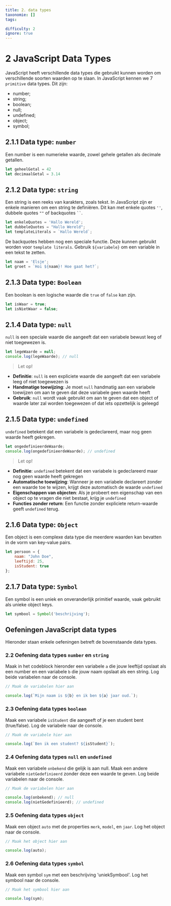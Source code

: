 ```yaml
---
title: 2. data types
taxonomie: []
tags:

difficulty: 2
ignore: true 
---
```


# 2 JavaScript Data Types
JavaScript heeft verschillende data types die gebruikt kunnen worden om verschillende soorten waarden op te slaan. In JavaScript kennen we 7 `primitive` data types. Dit zijn: 
- number; 
- string;
- boolean; 
- null;
- undefined;
- object;
- symbol;

## 2.1.1 Data type: `number`
Een number is een numerieke waarde, zowel gehele getallen als decimale getallen.
```javascript
let geheelGetal = 42
let decimaalGetal = 3.14
```

## 2.1.2 Data type: `string`
Een string is een reeks van karakters, zoals tekst. In JavaScript zijn er enkele manieren om een string te definiëren. Dit kan met enkele quotes `''`, dubbele quotes `""` of backquotes ` `` `.

```javascript
let enkeleQuotes = 'Hallo Wereld';
let dubbeleQuotes = "Hallo Wereld";
let templateLiterals = `Hallo Wereld`;
```

De backquotes hebben nog een speciale functie. Deze kunnen gebruikt worden voor `template literals`. Gebruik `${variabele}` om een variable in een tekst te zetten.

```javascript
let naam = 'Elsje';
let groet = `Hoi ${naam}! Hoe gaat het?`;
```

## 2.1.3 Data type: `Boolean`
Een boolean is een logische waarde die `true` of `false` kan zijn.
```javascript
let isWaar = true;
let isNietWaar = false;
```

## 2.1.4 Data type: `null`
`null` is een speciale waarde die aangeeft dat een variabele bewust leeg of niet toegewezen is.
```javascript
let legeWaarde = null;
console.log(legeWaarde); // null
```

> Let op!
- **Definitie**: `null` is een expliciete waarde die aangeeft dat een variabele leeg of niet toegewezen is
- **Handmatige toewijzing**: Je moet `null` handmatig aan een variabele toewijzen om aan te geven dat deze variabele geen waarde heeft
- **Gebruik**: `null` wordt vaak gebruikt om aan te geven dat een object of waarde later zal worden toegewezen of dat iets opzettelijk is geleegd

## 2.1.5 Data type: `undefined`
`undefined` betekent dat een variabele is gedeclareerd, maar nog geen waarde heeft gekregen.
```javascript
let ongedefinieerdeWaarde;
console.log(ongedefinieerdeWaarde); // undefined
```

> Let op! 
- **Definitie**: `undefined` betekent dat een variabele is gedeclareerd maar nog geen waarde heeft gekregen
- **Automatische toewijzing**: Wanneer je een variabele declareert zonder een waarde toe te wijzen, krijgt deze automatisch de waarde `undefined`
- **Eigenschappen van objecten**: Als je probeert een eigenschap van een object op te vragen die niet bestaat, krijg je `undefined`
- **Functies zonder return**: Een functie zonder expliciete return-waarde geeft `undefined` terug.

## 2.1.6 Data type: `Object`
Een object is een complexe data type die meerdere waarden kan bevatten in de vorm van key-value pairs.

```javascript
let persoon = {
    naam: "John Doe",
    leeftijd: 25,
    isStudent: true
};
```

## 2.1.7 Data type: `Symbol`
Een symbol is een uniek en onveranderlijk primitief waarde, vaak gebruikt als unieke object keys.
```javascript
let symbool = Symbol('beschrijving');
```
## Oefeningen JavaScript data types
Hieronder staan enkele oefeningen betreft de bovenstaande data types.

### 2.2 Oefening data types `number` en `string`
Maak in het codeblock hieronder een variabele `a` die jouw leeftijd opslaat als een number en een variabele `b` die jouw naam opslaat als een string. Log beide variabelen naar de console.

```javascript runner
// Maak de variabelen hier aan

console.log(`Mijn naam is ${b} en ik ben ${a} jaar oud.`);
```

### 2.3 Oefening data types `boolean`
Maak een variabele `isStudent` die aangeeft of je een student bent (true/false). Log de variabele naar de console.

```javascript runner
// Maak de variabele hier aan

console.log(`Ben ik een student? ${isStudent}`);
```

### 2.4 Oefening data types `null` en `undefined`
Maak een variabele `onbekend` die gelijk is aan null. Maak een andere variabele `nietGedefinieerd` zonder deze een waarde te geven. Log beide variabelen naar de console.

```javascript runner
// Maak de variabelen hier aan

console.log(onbekend); // null
console.log(nietGedefinieerd); // undefined
```

### 2.5 Oefening data types `object`
Maak een object `auto` met de properties `merk`, `model`, en `jaar`. Log het object naar de console.

```javascript runner
// Maak het object hier aan

console.log(auto);
```

### 2.6 Oefening data types `symbol`
Maak een symbol `sym` met een beschrijving 'uniekSymbool'. Log het symbool naar de console.

```javascript runner
// Maak het symbool hier aan

console.log(sym);
```
